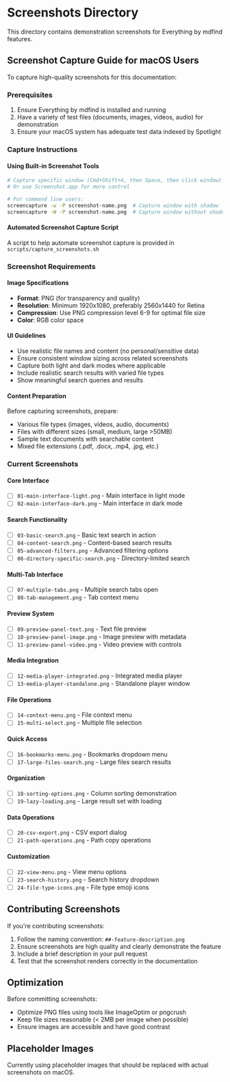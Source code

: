 # Screenshots Directory

This directory contains demonstration screenshots for Everything by mdfind features.

## Screenshot Capture Guide for macOS Users

To capture high-quality screenshots for this documentation:

### Prerequisites
1. Ensure Everything by mdfind is installed and running
2. Have a variety of test files (documents, images, videos, audio) for demonstration
3. Ensure your macOS system has adequate test data indexed by Spotlight

### Capture Instructions

#### Using Built-in Screenshot Tools
```bash
# Capture specific window (Cmd+Shift+4, then Space, then click window)
# Or use Screenshot.app for more control

# For command line users:
screencapture -w -P screenshot-name.png  # Capture window with shadow
screencapture -W -P screenshot-name.png  # Capture window without shadow
```

#### Automated Screenshot Capture Script
A script to help automate screenshot capture is provided in `scripts/capture_screenshots.sh`

### Screenshot Requirements

#### Image Specifications
- **Format**: PNG (for transparency and quality)
- **Resolution**: Minimum 1920x1080, preferably 2560x1440 for Retina
- **Compression**: Use PNG compression level 6-9 for optimal file size
- **Color**: RGB color space

#### UI Guidelines
- Use realistic file names and content (no personal/sensitive data)
- Ensure consistent window sizing across related screenshots
- Capture both light and dark modes where applicable
- Include realistic search results with varied file types
- Show meaningful search queries and results

#### Content Preparation
Before capturing screenshots, prepare:
- Various file types (images, videos, audio, documents)
- Files with different sizes (small, medium, large >50MB)
- Sample text documents with searchable content
- Mixed file extensions (.pdf, .docx, .mp4, .jpg, etc.)

### Current Screenshots

#### Core Interface
- [ ] `01-main-interface-light.png` - Main interface in light mode
- [ ] `02-main-interface-dark.png` - Main interface in dark mode

#### Search Functionality  
- [ ] `03-basic-search.png` - Basic text search in action
- [ ] `04-content-search.png` - Content-based search results
- [ ] `05-advanced-filters.png` - Advanced filtering options
- [ ] `06-directory-specific-search.png` - Directory-limited search

#### Multi-Tab Interface
- [ ] `07-multiple-tabs.png` - Multiple search tabs open
- [ ] `08-tab-management.png` - Tab context menu

#### Preview System
- [ ] `09-preview-panel-text.png` - Text file preview
- [ ] `10-preview-panel-image.png` - Image preview with metadata
- [ ] `11-preview-panel-video.png` - Video preview with controls

#### Media Integration
- [ ] `12-media-player-integrated.png` - Integrated media player
- [ ] `13-media-player-standalone.png` - Standalone player window

#### File Operations
- [ ] `14-context-menu.png` - File context menu
- [ ] `15-multi-select.png` - Multiple file selection

#### Quick Access
- [ ] `16-bookmarks-menu.png` - Bookmarks dropdown menu
- [ ] `17-large-files-search.png` - Large files search results

#### Organization
- [ ] `18-sorting-options.png` - Column sorting demonstration
- [ ] `19-lazy-loading.png` - Large result set with loading

#### Data Operations
- [ ] `20-csv-export.png` - CSV export dialog
- [ ] `21-path-operations.png` - Path copy operations

#### Customization
- [ ] `22-view-menu.png` - View menu options
- [ ] `23-search-history.png` - Search history dropdown
- [ ] `24-file-type-icons.png` - File type emoji icons

## Contributing Screenshots

If you're contributing screenshots:

1. Follow the naming convention: `##-feature-description.png`
2. Ensure screenshots are high quality and clearly demonstrate the feature
3. Include a brief description in your pull request
4. Test that the screenshot renders correctly in the documentation

## Optimization

Before committing screenshots:
- Optimize PNG files using tools like ImageOptim or pngcrush
- Keep file sizes reasonable (< 2MB per image when possible)
- Ensure images are accessible and have good contrast

## Placeholder Images

Currently using placeholder images that should be replaced with actual screenshots on macOS.